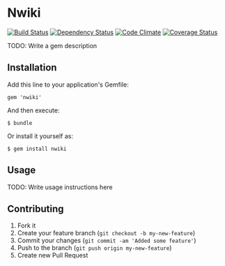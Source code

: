 # Nwiki

[![Build Status](https://travis-ci.org/niku/nwiki.png?branch=master)](https://travis-ci.org/niku/nwiki)
[![Dependency Status](https://gemnasium.com/niku/nwiki.png)](https://gemnasium.com/niku/nwiki)
[![Code Climate](https://codeclimate.com/github/niku/nwiki.png)](https://codeclimate.com/github/niku/nwiki)
[![Coverage Status](https://coveralls.io/repos/niku/nwiki/badge.png?branch=master)](https://coveralls.io/r/niku/nwiki)

TODO: Write a gem description

## Installation

Add this line to your application's Gemfile:

    gem 'nwiki'

And then execute:

    $ bundle

Or install it yourself as:

    $ gem install nwiki

## Usage

TODO: Write usage instructions here

## Contributing

1. Fork it
2. Create your feature branch (`git checkout -b my-new-feature`)
3. Commit your changes (`git commit -am 'Added some feature'`)
4. Push to the branch (`git push origin my-new-feature`)
5. Create new Pull Request
